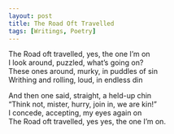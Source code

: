 ```yaml
---
layout: post
title: The Road Oft Travelled
tags: [Writings, Poetry]
---
```

The Road oft travelled, yes, the one I’m on  
I look around, puzzled, what’s going on?  
These ones around, murky, in puddles of sin  
Writhing and rolling, loud, in endless din  

And then one said, straight, a held-up chin  
“Think not, mister, hurry, join in, we are kin!”  
I concede, accepting, my eyes again on  
The Road oft travelled, yes yes, the one I’m on.
